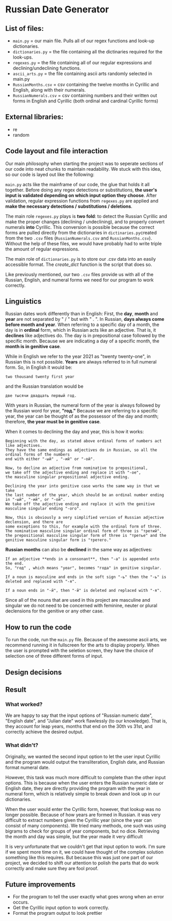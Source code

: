 # Russian Date Generator


## List of files:
- `main.py` = our main file. Pulls all of our regex functions and look-up dictionaries. 
- `dictionaries.py` = the file containing all the dictinaries required for the look-ups.
- `regexes.py` = the file containing all of our regular expressions and declining/undeclining functions.
- `ascii_arts.py` = the file containing ascii arts randomly selected in main.py
- `RussianMonths.csv` = csv containing the twelve months in Cyrillic and English, along with their numerals.
- `RussianNumerals.csv` = csv containing numbers and their written out forms in English and Cyrillic (both ordinal and cardinal Cyrillic forms)



## External libraries:
- re
- random

## Code layout and file interaction
Our main philosophy when starting the project was to seperate sections of our code into neat chunks to maintain readability. We stuck with this idea, so our code is layed out like the following:

`main.py` acts like the mainframe of our code, the glue that holds it all together. Before doing any regex detections or substitutions, **the user's input is validated depending on which input option they choose**.
After validation, regular expression functions from `regexes.py` are applied and **make the necessary detections / substitutions / deletions**. 

The main role `regexes.py` plays is **two fold**: to detect the Russian Cyrillic and make the proper changes (declining / undeclining),
and to properly convert numerals **into** Cyrillic. This conversion is possible because the correct forms are pulled directly from the dictionaries in `dictinaries.py`created from the two
`.csv` files (`RussianNumerals.csv` and `RussianMonths.csv`). Without the help of these files, we would have probably had to write
triple the amount of regular expressions.

The main role of `dictionaries.py` is to store our .csv data into an easily accessible format. The _create_dict_ function is the script that does so. 

Like previously mentioned, our two `.csv` files provide us with all of the Russian, English, and numeral forms we need for our program to work correctly.

## Linguistics

Russian dates work differently than in English:
First, the **day**, **month** and **year** are not separated by " / " but  with " . ". 
In Russian, **days always come before month and year**. When referring to a specific day of a month, the day is in **ordinal** form, which in Russian acts like an adjective. 
That is, it **declines** like adjectives do. The day is in prepositional case followed by the specific month.
Because we are indicating a day of a specific month, the **month is in genitive case**.

While in English we refer to the year 2021 as "twenty twenty-one", in Russian this is not possible. **Years** are always referred to in full numeral form. So, in English it would be: 
    
    two thousand twenty first year

and the Russian translation would be 

    две тысячи двадцать первый год.
With years in Russian, the numeral form of the year is always followed by the Russian word for year, **"год."** Because we are referring to a specific year, 
the year can be thought of as the possessor of the day and month; therefore, **the year must be in genitive case**.  

When it comes to declining the day and year, this is how it works: 
    
    Beginning with the day, as stated above ordinal forms of numbers act like adjectives. 
    They have the same endings as adjectives do in Russian, so all the ordinal forms of the numbers 
    end with either "-ый" , "-ий" or "-ой". 

    Now, to decline an adjective from nominative to prepositional, 
    we take off the adjective ending and replace it with "-ое", 
    the masculine singular prepositional adjective ending. 

    Declining the year into genitive case works the same way in that we take 
    the last number of the year, which should be an ordinal number ending in "-ый", "-ий", or "-ой".
    We take off the adjective ending and replace it with the genitive masculine singular ending "-ого".
    
    Now, this is obviously a very simplified version of Russian adjective declension, and there are
    some exceptions to this, for example with the ordinal form of three. 
    The nominative masculine singular ordinal form of three is "третий", 
    the prepositional masculine singular form of three is "третье" and the 
    genitive masculine singular form is "третего." 


**Russian months** can also be **declined** in the same way as adjectives:

    If an adjective **ends in a consonant**, then "-а" is appended onto the end. 
    So, "год" , which means "year", becomes "года" in genitive singular. 
    
    If a noun is masculine and ends in the soft sign "-ь" then the "-ь" is deleted and replaced with "-я". 
    
    If a noun ends in "-й", then "-й" is deleted and replaced with "-я". 

Since all of the nouns that are used in this project are masculine and singular we do not need to be concerned with feminine, neuter or plural declensions for the genitive or any other case.

## How to run the code

To run the code, run the `main.py` file. Because of the awesome ascii arts, we recommend running it in fullscreen for the arts to display properly.
When the user is prompted with the seletion screen, they have the choice of selection one of three different forms of input. 

## Design decisions



## Result

### What worked?

We are happy to say that the input options of "Russian numeric date", "English date", and "Julian date" work flawlessly (to our knowledge).
That is, they account for leap years, months that end on the 30th vs 31st, and correctly achieve the desired output. 


### What didn't?

Originally, we wanted the second input option to let the user input Cyrillic and the program would output the transliteration, English
date, and Russian format numeral date. 

However, this task was much more difficult to complete than the other input options.
This is because when the user enters the Russian numeric date or English date, they are directly providing the program
with the year in numeral form, which is relatively simple to break down and look up in our dictionaries. 

When the user would enter the Cyrillic form,
however, that lookup was no longer possible. Because of how years are formed in Russian. it was very difficult to extract numbers given the Cyrillic year 
(since the year can consist of many components). We tried many methods, one such was using bigrams to check for groups of year components, but no dice. Retrieving the month
and day was simple, but the year made it very difficult

It is very unfortunate that we couldn't get that input option to work. I'm sure if we spent more time on it, we could have thought of the complex solution
something like this requires. But because this was just one part of our project, we decided to shift our attention to polish the 
parts that do work correctly and make sure they are fool proof.




## Future improvements
- For the program to tell the user exactly what goes wrong when an error occurs.
- Get the Cyrillic input option to work correctly.
- Format the program output to look prettier

